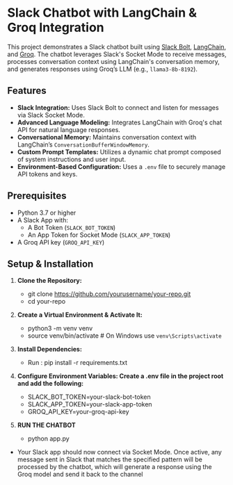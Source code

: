 # Slack Chatbot with LangChain & Groq Integration

This project demonstrates a Slack chatbot built using [Slack Bolt](https://slack.dev/bolt-python/), [LangChain](https://python.langchain.com/), and [Groq](https://www.groq.com/). The chatbot leverages Slack's Socket Mode to receive messages, processes conversation context using LangChain's conversation memory, and generates responses using Groq’s LLM (e.g., `llama3-8b-8192`).

## Features

- **Slack Integration:** Uses Slack Bolt to connect and listen for messages via Slack Socket Mode.
- **Advanced Language Modeling:** Integrates LangChain with Groq's chat API for natural language responses.
- **Conversational Memory:** Maintains conversation context with LangChain’s `ConversationBufferWindowMemory`.
- **Custom Prompt Templates:** Utilizes a dynamic chat prompt composed of system instructions and user input.
- **Environment-Based Configuration:** Uses a `.env` file to securely manage API tokens and keys.

## Prerequisites

- Python 3.7 or higher
- A Slack App with:
  - A Bot Token (`SLACK_BOT_TOKEN`)
  - An App Token for Socket Mode (`SLACK_APP_TOKEN`)
- A Groq API key (`GROQ_API_KEY`)

## Setup & Installation

1. **Clone the Repository:**

   - git clone https://github.com/yourusername/your-repo.git
   - cd your-repo

2. **Create a Virtual Environment & Activate It:**

   - python3 -m venv venv
   - source venv/bin/activate # On Windows use `venv\Scripts\activate`

3. **Install Dependencies:**

   - Run : pip install -r requirements.txt

4. **Configure Environment Variables: Create a .env file in the project root and add the following:**

   - SLACK_BOT_TOKEN=your-slack-bot-token
   - SLACK_APP_TOKEN=your-slack-app-token
   - GROQ_API_KEY=your-groq-api-key

5. **RUN THE CHATBOT**
   - python app.py

- Your Slack app should now connect via Socket Mode. Once active, any message sent in Slack that matches the specified pattern will be processed by the chatbot, which will generate a response using the Groq model and send it back to the channel
